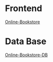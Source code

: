 # Frontend
[Online-Bookstore](https://github.com/IZSSERAFIM/Online-Bookstore)
# Data Base
[Online-Bookstore-DB](https://github.com/IZSSERAFIM/Online-Bookstore-DB)